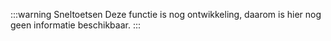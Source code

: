 :::warning Sneltoetsen
Deze functie is nog ontwikkeling, daarom is hier nog geen informatie beschikbaar.
:::
